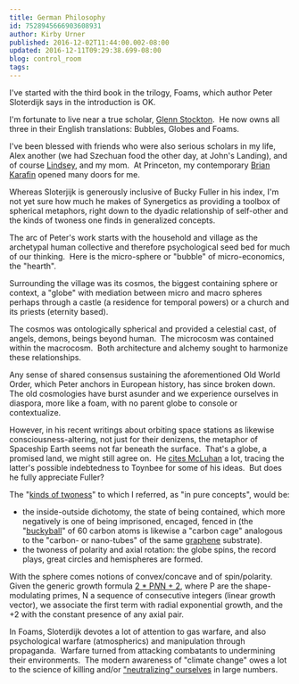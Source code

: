 ```yaml
---
title: German Philosophy
id: 7528945666903608931
author: Kirby Urner
published: 2016-12-02T11:44:00.002-08:00
updated: 2016-12-11T09:29:38.699-08:00
blog: control_room
tags: 
---
```


[](https://www.flickr.com/photos/kirbyurner/30568068225/in/dateposted-public/)

I've started with the third book in the trilogy, Foams, which author Peter Sloterdijk says in the introduction is OK.

I'm fortunate to live near a true scholar, [Glenn Stockton](http://worldgame.blogspot.com/2016/03/the-global-matrix.html).  He now owns all three in their English translations: Bubbles, Globes and Foams. 

I've been blessed with friends who were also serious scholars in my life, Alex another (we had Szechuan food the other day, at John's Landing), and of course [Lindsey](http://mybizmo.blogspot.com/2015/12/wanderers-20161229.html), and my mom.  At Princeton, my contemporary [Brian Karafin](http://faculty.ithaca.edu/karafin/) opened many doors for me.

Whereas Sloterjijk is generously inclusive of Bucky Fuller in his index, I'm not yet sure how much he makes of Synergetics as providing a toolbox of spherical metaphors, right down to the dyadic relationship of self-other and the kinds of twoness one finds in generalized concepts.

The arc of Peter's work starts with the household and village as the archetypal human collective and therefore psychological seed bed for much of our thinking.  Here is the micro-sphere or "bubble" of micro-economics, the "hearth".

Surrounding the village was its cosmos, the biggest containing sphere or context, a "globe" with mediation between micro and macro spheres perhaps through a castle (a residence for temporal powers) or a church and its priests (eternity based).

The cosmos was ontologically spherical and provided a celestial cast, of angels, demons, beings beyond human.  The microcosm was contained within the macrocosm.  Both architecture and alchemy sought to harmonize these relationships.

Any sense of shared consensus sustaining the aforementioned Old World Order, which Peter anchors in European history, has since broken down.  The old cosmologies have burst asunder and we experience ourselves in diaspora, more like a foam, with no parent globe to console or contextualize.

However, in his recent writings about orbiting space stations as likewise consciousness-altering, not just for their denizens, the metaphor of Spaceship Earth seems not far beneath the surface.  That's a globe, a promised land, we might still agree on.  He [cites McLuhan](http://controlroom.blogspot.com/2006/01/quotable-quotes.html) a lot, tracing the latter's possible indebtedness to Toynbee for some of his ideas.  But does he fully appreciate Fuller?

The "[kinds of twoness](http://controlroom.blogspot.com/2010/03/connecting-dots.html)" to which I referred, as "in pure concepts", would be: 

- the inside-outside dichotomy, the state of being contained, which more negatively is one of being imprisoned, encaged, fenced in (the "[buckyball](http://worldgame.blogspot.com/2016/08/hp4e-continued.html)" of 60 carbon atoms is likewise a "carbon cage" analogous to the "carbon- or nano-tubes" of the same [graphene](http://controlroom.blogspot.com/2015/07/of-kepler-and-aristotle.html) substrate).
- the twoness of polarity and axial rotation: the globe spins, the record plays, great circles and hemispheres are formed.

With the sphere comes notions of convex/concave and of spin/polarity. Given the generic growth formula [2 * P*N*N + 2](http://www.4dsolutions.net/synergetica/synergetica2.html#top), where P are the shape-modulating primes, N a sequence of consecutive integers (linear growth vector), we associate the first term with radial exponential growth, and the +2 with the constant presence of any axial pair.

In Foams, Sloterdijk devotes a lot of attention to gas warfare, and also psychological warfare (atmospherics) and manipulation through propaganda.  Warfare turned from attacking combatants to undermining their environments.  The modern awareness of "climate change" owes a lot to the science of killing and/or ["neutralizing" ourselves](http://controlroom.blogspot.com/2016/12/funny-joke.html) in large numbers.

[](https://www.flickr.com/photos/kirbyurner/30499407584/in/dateposted-public/)